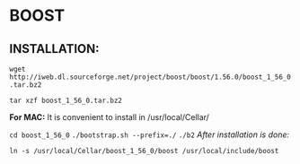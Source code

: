 BOOST
=====

## INSTALLATION:
  `wget http://iweb.dl.sourceforge.net/project/boost/boost/1.56.0/boost_1_56_0.tar.bz2`
  
  `tar xzf boost_1_56_0.tar.bz2`

**For MAC:** It is convenient to install in /usr/local/Cellar/

  `cd boost_1_56_0`
  `./bootstrap.sh --prefix=./`
  `./b2`
  *After installation is done:*
  
  `ln -s /usr/local/Cellar/boost_1_56_0/boost /usr/local/include/boost`
